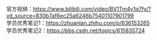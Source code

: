 官方视频：https://www.bilibili.com/video/BV1Tm4y1q7fy/?vd_source=830b7af6ec25a6246b75401107901799  
学员优秀笔记1：https://zhuanlan.zhihu.com/p/636153265  
学员优秀笔记2：https://bbs.csdn.net/topics/615835724
